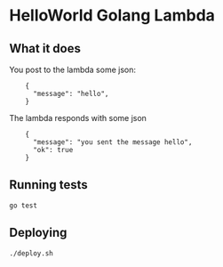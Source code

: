
# HelloWorld Golang Lambda

## What it does
    
You post to the lambda some json:
    
```
    {
      "message": "hello",
    }
```

The lambda responds with some json
    
```    
    {
      "message": "you sent the message hello",
      "ok": true
    }
```

## Running tests

```go test```

## Deploying

```./deploy.sh```

    